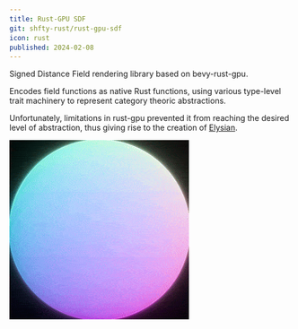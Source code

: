 ```yaml
---
title: Rust-GPU SDF
git: shfty-rust/rust-gpu-sdf
icon: rust
published: 2024-02-08
---
```


Signed Distance Field rendering library based on bevy-rust-gpu.

Encodes field functions as native Rust functions, using various type-level trait machinery to represent category theoric abstractions.

Unfortunately, limitations in rust-gpu prevented it from reaching the desired level of abstraction,
thus giving rise to the creation of [Elysian](../elysian.html).

![Dynamic implicit surface](animated.gif)

